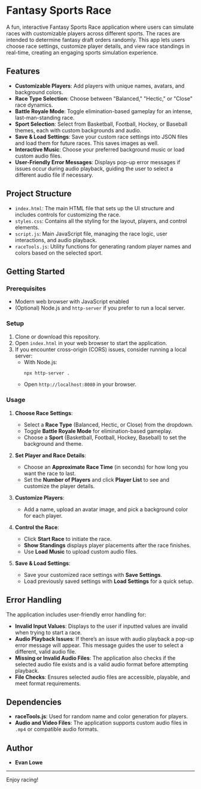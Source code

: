 # Fantasy Sports Race

A fun, interactive Fantasy Sports Race application where users can simulate races with customizable players across different sports. 
The races are intended to determine fantasy draft orders randomly.
This app lets users choose race settings, customize player details, and view race standings in real-time, creating an engaging sports simulation experience.

## Features

- **Customizable Players**: Add players with unique names, avatars, and background colors.
- **Race Type Selection**: Choose between "Balanced," "Hectic," or "Close" race dynamics.
- **Battle Royale Mode**: Toggle elimination-based gameplay for an intense, last-man-standing race.
- **Sport Selection**: Select from Basketball, Football, Hockey, or Baseball themes, each with custom backgrounds and audio.
- **Save & Load Settings**: Save your custom race settings into JSON files and load them for future races. This saves images as well.
- **Interactive Music**: Choose your preferred background music or load custom audio files.
- **User-Friendly Error Messages**: Displays pop-up error messages if issues occur during audio playback, guiding the user to select a different audio file if necessary.

## Project Structure

- `index.html`: The main HTML file that sets up the UI structure and includes controls for customizing the race.
- `styles.css`: Contains all the styling for the layout, players, and control elements.
- `script.js`: Main JavaScript file, managing the race logic, user interactions, and audio playback.
- `raceTools.js`: Utility functions for generating random player names and colors based on the selected sport.

## Getting Started

### Prerequisites

- Modern web browser with JavaScript enabled
- (Optional) Node.js and `http-server` if you prefer to run a local server.

### Setup

1. Clone or download this repository.
2. Open `index.html` in your web browser to start the application.
3. If you encounter cross-origin (CORS) issues, consider running a local server:
   - With Node.js:
     ```bash
     npx http-server .
     ```
   - Open `http://localhost:8080` in your browser.

### Usage

1. **Choose Race Settings**:
   - Select a **Race Type** (Balanced, Hectic, or Close) from the dropdown.
   - Toggle **Battle Royale Mode** for elimination-based gameplay.
   - Choose a **Sport** (Basketball, Football, Hockey, Baseball) to set the background and theme.

2. **Set Player and Race Details**:
   - Choose an **Approximate Race Time** (in seconds) for how long you want the race to last.
   - Set the **Number of Players** and click **Player List** to see and customize the player details.

3. **Customize Players**:
   - Add a name, upload an avatar image, and pick a background color for each player.

4. **Control the Race**:
   - Click **Start Race** to initiate the race.
   - **Show Standings** displays player placements after the race finishes.
   - Use **Load Music** to upload custom audio files.

5. **Save & Load Settings**:
   - Save your customized race settings with **Save Settings**.
   - Load previously saved settings with **Load Settings** for a quick setup.
  
## Error Handling

The application includes user-friendly error handling for:
- **Invalid Input Values**: Displays to the user if inputted values are invalid when trying to start a race.
- **Audio Playback Issues**: If there’s an issue with audio playback a pop-up error message will appear. This message guides the user to select a different, valid audio file.
- **Missing or Invalid Audio Files**: The application also checks if the selected audio file exists and is a valid audio format before attempting playback.
- **File Checks**: Ensures selected audio files are accessible, playable, and meet format requirements.
  
## Dependencies

- **raceTools.js**: Used for random name and color generation for players.
- **Audio and Video Files**: The application supports custom audio files in `.mp4` or compatible audio formats.

## Author

- **Evan Lowe**

---

Enjoy racing!
